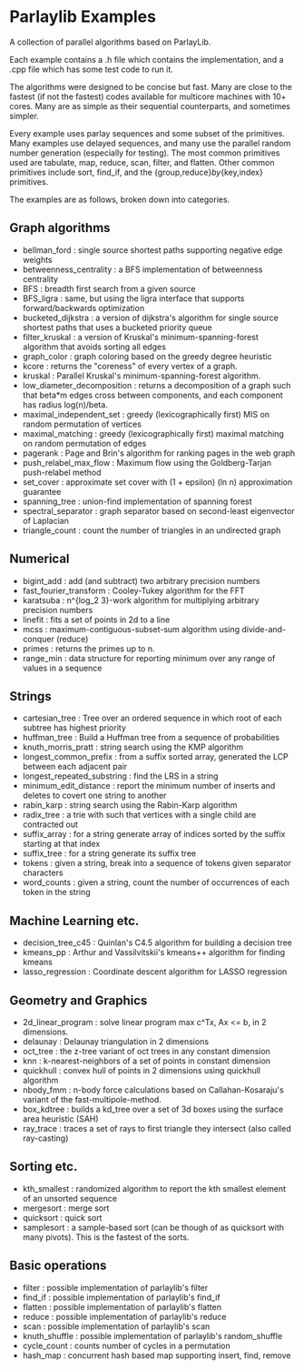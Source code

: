 # Parlaylib Examples

A collection of parallel algorithms based on ParlayLib.

Each example contains a .h file which contains the implementation, and
a .cpp file which has some test code to run it.

The algorithms were designed to be concise but fast.  Many are close
to the fastest (if not the fastest) codes available for multicore
machines with 10+ cores.  Many are as simple as their sequential
counterparts, and sometimes simpler.

Every example uses parlay sequences and some subset of the primitives.
Many examples use delayed sequences, and many use the parallel random
number generation (especially for testing).  The most common
primitives used are tabulate, map, reduce, scan, filter, and flatten.
Other common primitives include sort, find_if, and the
{group,reduce}_by_{key,index} primitives.

The examples are as follows, broken down into categories.

## Graph algorithms

- bellman_ford : single source shortest paths supporting negative edge weights
- betweenness_centrality : a BFS implementation of betweenness centrality
- BFS : breadth first search from a given source
- BFS_ligra : same, but using the ligra interface that supports forward/backwards optimization
- bucketed_dijkstra : a version of dijkstra's algorithm for single source shortest paths that uses a bucketed priority queue
- filter_kruskal : a version of Kruskal's minimum-spanning-forest algorithm that avoids sorting all edges
- graph_color : graph coloring based on the greedy degree heuristic
- kcore : returns the "coreness" of every vertex of a graph.
- kruskal : Parallel Kruskal's minimum-spanning-forest algorithm.
- low_diameter_decomposition : returns a decomposition of a graph such that beta*m edges cross between components, and each component has radius log(n)/beta.
- maximal_independent_set : greedy (lexicographically first) MIS on random permutation of vertices
- maximal_matching : greedy (lexicographically first) maximal matching on random permutation of edges
- pagerank : Page and Brin's algorithm for ranking pages in the web graph
- push_relabel_max_flow : Maximum flow using the Goldberg-Tarjan push-relabel method
- set_cover : approximate set cover with (1 + epsilon) (ln n) approximation guarantee
- spanning_tree : union-find implementation of spanning forest
- spectral_separator : graph separator based on second-least eigenvector of Laplacian
- triangle_count : count the number of triangles in an undirected graph

## Numerical
- bigint_add : add (and subtract) two arbitrary precision numbers
- fast_fourier_transform : Cooley-Tukey algorithm for the FFT
- karatsuba : n^{log_2 3}-work algorithm for multiplying arbitrary precision numbers
- linefit : fits a set of points in 2d to a line
- mcss : maximum-contiguous-subset-sum algorithm using divide-and-conquer (reduce)
- primes : returns the primes up to n.
- range_min : data structure for reporting minimum over any range of values in a sequence

## Strings
- cartesian_tree : Tree over an ordered sequence in which root of each subtree has highest priority
- huffman_tree : Build a Huffman tree from a sequence of probabilities
- knuth_morris_pratt : string search using the KMP algorithm
- longest_common_prefix : from a suffix sorted array, generated the LCP between each adjacent pair
- longest_repeated_substring : find the LRS in a string
- minimum_edit_distance : report the minimum number of inserts and deletes to covert one string to another
- rabin_karp : string search using the Rabin-Karp algorithm
- radix_tree : a trie with such that vertices with a single child are contracted out
- suffix_array : for a string generate array of indices sorted by the suffix starting at that index
- suffix_tree : for a string generate its suffix tree
- tokens : given a string, break into a sequence of tokens given separator characters
- word_counts : given a string, count the number of occurrences of each token in the string

## Machine Learning etc.

- decision_tree_c45 : Quinlan's C4.5 algorithm for building a decision tree
- kmeans_pp : Arthur and Vassilvitskii's kmeans++ algorithm for finding kmeans
- lasso_regression : Coordinate descent algorithm for LASSO regression

## Geometry and Graphics

- 2d_linear_program : solve linear program max c^Tx, Ax <= b, in 2 dimensions.
- delaunay : Delaunay triangulation in 2 dimensions
- oct_tree : the z-tree variant of oct trees in any constant dimension
- knn : k-nearest-neighbors of a set of points in constant dimension
- quickhull : convex hull of points in 2 dimensions using quickhull algorithm
- nbody_fmm : n-body force calculations based on Callahan-Kosaraju's variant of the fast-multipole-method.
- box_kdtree : builds a kd_tree over a set of 3d boxes using the surface area heuristic (SAH)
- ray_trace : traces a set of rays to first triangle they intersect (also called ray-casting)

## Sorting etc.

- kth_smallest : randomized algorithm to report the kth smallest element of an unsorted sequence
- mergesort : merge sort
- quicksort : quick sort
- samplesort : a sample-based sort (can be though of as quicksort with many pivots).  This is the fastest of the sorts.

## Basic operations

- filter : possible implementation of parlaylib's filter
- find_if : possible implementation of parlaylib's find_if
- flatten : possible implementation of parlaylib's flatten
- reduce : possible implementation of parlaylib's reduce
- scan : possible implementation of parlaylib's scan
- knuth_shuffle : possible implementation of parlaylib's random_shuffle
- cycle_count : counts number of cycles in a permutation
- hash_map : concurrent hash based map supporting insert, find, remove
